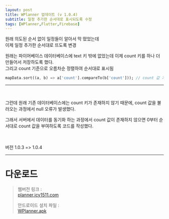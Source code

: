 ```yaml
---
layout: post
title: WPlanner 업데이트 (v 1.0.4)
subtitle: 일정 추가한 순서대로 표시되도록 수정
tags: [WPlanner,Flutter,Firebase]
---
```

원래 의도된 순서 없이 일정들이 알아서 막 떴었는데  
이제 일정 추가한 순서대로 뜨도록 변경  

원래는 파이어베이스 데이터베이스에 text 키 밖에 없었는데 이제 count 키를 하나 더 만들어서 저장하도록 했다.  
그리고 count 기준으로 오름차순 정렬하여 순서대로 표시됨  
```dart
mapData.sort((a, b) => a['count'].compareTo(b['count'])); // count 값 기준으로 오름차순 정렬
```
---

<br/>  

그런데 원래 기존 데이터베이스에는 count 키가 존재하지 않기 때문에, count 값을 불러오는 과정에서 null 오류가 발생했다.  

그래서 서버에서 데이터를 동기화 하는 과정에서 count 값이 존재하지 않으면 0부터 순서대로 count 값을 부여하도록 코드를 작성했다.  



<br/>
<br/>
버전 1.0.3 => 1.0.4

* * *
# 다운로드  

> 웹버전 링크 :  
> [planner.jcy1511.com](https://planner.jcy1511.com)
>
> 안드로이드 설치 파일 :  
> [WPlanner.apk](https://drive.google.com/file/d/1NUYf-78-nna7pP4Wff-fksBsiK4p2Rtr/view?usp=sharing)  

<br/>